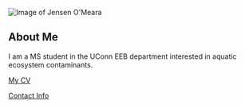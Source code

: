 ![Image of Jensen O'Meara](images/headshot1.png)

## About Me
I am a MS student in the UConn EEB department interested in aquatic ecosystem contaminants.

[My CV](PDFs/cv.pdf)

[Contact Info](contact-info.html) 
